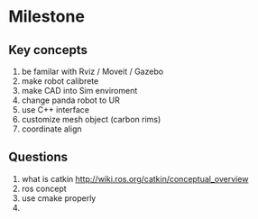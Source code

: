 # Milestone

## Key concepts

1. be familar with Rviz / Moveit / Gazebo 
2. make robot calibrete 
3. make CAD into Sim enviroment
4. change panda robot to UR
5. use C++ interface
6. customize mesh object (carbon rims)
7. coordinate align

## Questions

1. what is catkin http://wiki.ros.org/catkin/conceptual_overview
2. ros concept 
3. use cmake properly
4. 